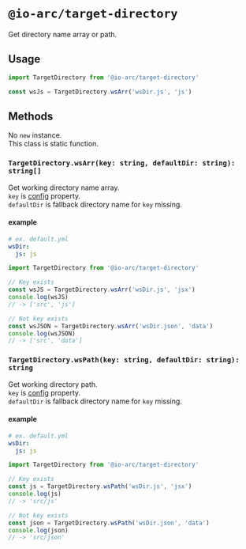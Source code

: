 # `@io-arc/target-directory`

Get directory name array or path.

## Usage

```typescript
import TargetDirectory from '@io-arc/target-directory'

const wsJs = TargetDirectory.wsArr('wsDir.js', 'js')
```

## Methods

No `new` instance.  
This class is static function.

### `TargetDirectory.wsArr(key: string, defaultDir: string): string[]`

Get working directory name array.  
`key` is [config](https://www.npmjs.com/package/node-config) property.  
`defaultDir` is fallback directory name for `key` missing.

#### example

```yaml
# ex. default.yml
wsDir:
  js: js
```

```typescript
import TargetDirectory from '@io-arc/target-directory'

// Key exists
const wsJS = TargetDirectory.wsArr('wsDir.js', 'jsx')
console.log(wsJS)
// -> ['src', 'js']

// Not key exists
const wsJSON = TargetDirectory.wsArr('wsDir.json', 'data')
console.log(wsJSON)
// -> ['src', 'data']
```

### `TargetDirectory.wsPath(key: string, defaultDir: string): string`

Get working directory path.  
`key` is [config](https://www.npmjs.com/package/node-config) property.  
`defaultDir` is fallback directory name for `key` missing.

#### example

```yaml
# ex. default.yml
wsDir:
  js: js
```

```typescript
import TargetDirectory from '@io-arc/target-directory'

// Key exists
const js = TargetDirectory.wsPath('wsDir.js', 'jsx')
console.log(js)
// -> 'src/js'

// Not key exists
const json = TargetDirectory.wsPath('wsDir.json', 'data')
console.log(json)
// -> 'src/json'
```